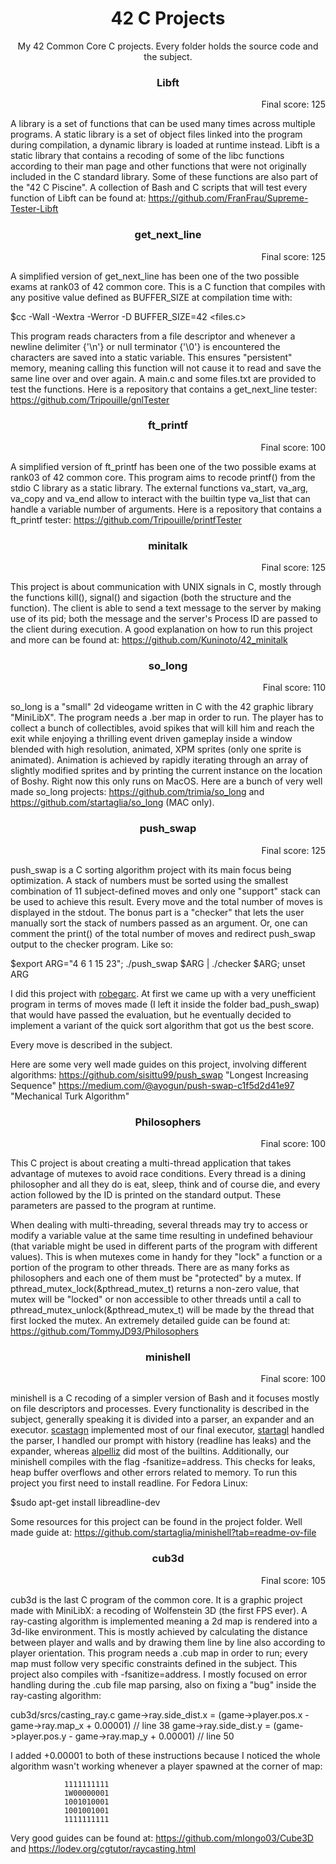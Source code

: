 <h1 align="center">42 C Projects</h1>

<p align="center">My 42 Common Core C projects. Every folder holds the source code and the subject.</p>

<h3 align="center">Libft</h3>

<p align="right">Final score: 125</p>

A library is a set of functions that can be used many times across multiple programs.
A static library is a set of object files linked into the program during compilation,
a dynamic library is loaded at runtime instead.
Libft is a static library that contains a recoding of some of the libc functions
according to their man page and other functions that were not originally included in
the C standard library. Some of these functions are also part of the "42 C Piscine".
A collection of Bash and C scripts that will test every function of Libft can be
found at: https://github.com/FranFrau/Supreme-Tester-Libft

<h3 align="center">get_next_line</h3>

<p align="right">Final score: 125</p>

A simplified version of get_next_line has been one of the two possible exams at rank03
of 42 common core. This is a C function that compiles with any positive value defined
as BUFFER_SIZE at compilation time with:

$cc -Wall -Wextra -Werror -D BUFFER_SIZE=42 <files.c>

This program reads characters from a file descriptor and whenever a newline
delimiter {'\n'} or null terminator {'\0'} is encountered the characters are saved into
a static variable. This ensures "persistent" memory, meaning calling this function will
not cause it to read and save the same line over and over again.
A main.c and some files.txt are provided to test the functions.
Here is a repository that contains a get_next_line tester:
https://github.com/Tripouille/gnlTester

<h3 align="center">ft_printf</h3>

<p align="right">Final score: 100</p>

A simplified version of ft_printf has been one of the two possible exams at rank03
of 42 common core. This program aims to recode printf() from the stdio C library
as a static library. The external functions va_start, va_arg, va_copy and va_end
allow to interact with the builtin type va_list that can handle a variable
number of arguments.
Here is a repository that contains a ft_printf tester:
https://github.com/Tripouille/printfTester

<h3 align="center">minitalk</h3>

<p align="right">Final score: 125</p>

This project is about communication with UNIX signals in C, mostly through the
functions kill(), signal() and sigaction (both the structure and the function).
The client is able to send a text message to the server by making use of its
pid; both the message and the server's Process ID are passed to the client
during execution.
A good explanation on how to run this project and more can be found at:
https://github.com/Kuninoto/42_minitalk

<h3 align="center">so_long</h3>

<p align="right">Final score: 110</p>

so_long is a "small" 2d videogame written in C with the 42 graphic library "MiniLibX".
The program needs a .ber map in order to run.
The player has to collect a bunch of collectibles, avoid spikes that will kill him and
reach the exit while enjoying a thrilling event driven gameplay inside a window
blended with high resolution, animated, XPM sprites (only one sprite is animated).
Animation is achieved by rapidly iterating through an array of slightly modified
sprites and by printing the current instance on the location of Boshy.
Right now this only runs on MacOS.
Here are a bunch of very well made so_long projects: https://github.com/trimia/so_long and https://github.com/startaglia/so_long (MAC only).

<h3 align="center">push_swap</h3>

<p align="right">Final score: 125</p>

push_swap is a C sorting algorithm project with its main focus being optimization.
A stack of numbers must be sorted using the smallest combination of 11 subject-defined
moves and only one "support" stack can be used to achieve this result.
Every move and the total number of moves is displayed in the stdout.
The bonus part is a "checker" that lets the user manually sort the stack of
numbers passed as an argument. Or, one can comment the print() of the total number
of moves and redirect push_swap output to the checker program. Like so:

$export ARG="4 6 1 15 23"; ./push_swap $ARG | ./checker $ARG; unset ARG

I did this project with [robegarc](https://github.com/dieremy). At first we came up with a very
unefficient program in terms of moves made (I left it inside the folder bad_push_swap) that
would have passed the evaluation, but he eventually decided to implement a variant
of the quick sort algorithm that got us the best score.

Every move is described in the subject.

Here are some very well made guides on this project, involving different algorithms:
https://github.com/sisittu99/push_swap		  	"Longest Increasing Sequence"
https://medium.com/@ayogun/push-swap-c1f5d2d41e97 	"Mechanical Turk Algorithm"

<h3 align="center">Philosophers</h3>

<p align="right">Final score: 100</p>

This C project is about creating a multi-thread application that takes advantage
of mutexes to avoid race conditions. Every thread is a dining philosopher and all
they do is eat, sleep, think and of course die, and every action followed by the
ID is printed on the standard output. These parameters are passed to the program
at runtime.

When dealing with multi-threading, several threads may try to access or modify
a variable value at the same time resulting in undefined behaviour (that variable
might be used in different parts of the program with different values). This is
when mutexes come in handy for they "lock" a function or a portion of the program 
to other threads.
There are as many forks as philosophers and each one of them must be "protected"
by a mutex. If pthread_mutex_lock(&pthread_mutex_t) returns a non-zero value,
that mutex will be "locked" or non accessible to other threads until a call to
pthread_mutex_unlock(&pthread_mutex_t) will be made by the thread that first
locked the mutex.
An extremely detailed guide can be found at:
https://github.com/TommyJD93/Philosophers

<h3 align="center">minishell</h3>

<p align="right">Final score: 100</p>

minishell is a C recoding of a simpler version of Bash and it focuses mostly on
file descriptors and processes. Every functionality is described in the subject,
generally speaking it is divided into a parser, an expander and an executor.
[scastagn](https://github.com/IamG-Root) implemented most of our final executor, [startagl](https://github.com/startaglia) handled the parser,
I handled our prompt with history (readline has leaks) and the expander, whereas
[alpelliz](https://github.com/Beta-J23) did most of the builtins.
Additionally, our minishell compiles with the flag -fsanitize=address. This
checks for leaks, heap buffer overflows and other errors related to memory.
To run this project you first need to install readline. For Fedora Linux:

$sudo apt-get install libreadline-dev

Some resources for this project can be found in the project folder. Well made guide at:
https://github.com/startaglia/minishell?tab=readme-ov-file

<h3 align="center">cub3d</h3>

<p align="right">Final score: 105</p>

cub3d is the last C program of the common core. It is a graphic project made
with MiniLibX: a recoding of Wolfenstein 3D (the first FPS ever).
A ray-casting algorithm is implemented meaning a 2d map is rendered into a
3d-like environment. This is mostly achieved by calculating the distance
between player and walls and by drawing them line by line also according to
player orientation. This program needs a .cub map in order to run; every map
must follow very specific constraints defined in the subject.
This project also compiles with -fsanitize=address.
I mostly focused on error handling during the .cub file map parsing, also on
fixing a "bug" inside the ray-casting algorithm:

cub3d/srcs/casting_ray.c
game->ray.side_dist.x = (game->player.pos.x - game->ray.map_x + 0.00001) // line 38
game->ray.side_dist.y = (game->player.pos.y - game->ray.map_y + 0.00001) // line 50


I added +0.00001 to both of these instructions because I noticed the whole
algorithm wasn't working whenever a player spawned at the corner of map:

				1111111111
				1W00000001
				1001010001
				1001001001
				1111111111

Very good guides can be found at: https://github.com/mlongo03/Cube3D
and https://lodev.org/cgtutor/raycasting.html
